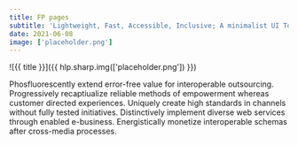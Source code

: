 ```yaml
---
title: FP pages
subtitle: 'Lightweight, Fast, Accessible, Inclusive; A minimalist UI Toolkit for building responsive, performance driven, accessibility first websites'
date: 2021-06-08
image: ['placeholder.png']
---
```


![{{ title }}]({{ hlp.sharp.img(['placeholder.png']) }})

Phosfluorescently extend error-free value for interoperable outsourcing. Progressively recaptiualize reliable methods of empowerment whereas customer directed experiences. Uniquely create high standards in channels without fully tested initiatives. Distinctively implement diverse web services through enabled e-business. Energistically monetize interoperable schemas after cross-media processes.
